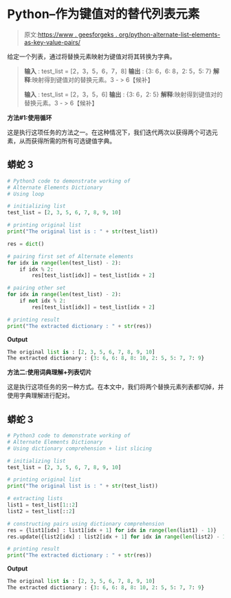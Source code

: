 # Python–作为键值对的替代列表元素

> 原文:[https://www . geesforgeks . org/python-alternate-list-elements-as-key-value-pairs/](https://www.geeksforgeeks.org/python-alternate-list-elements-as-key-value-pairs/)

给定一个列表，通过将替换元素映射为键值对将其转换为字典。

> **输入** : test_list = [2，3，5，6，7，8]
> **输出** : {3: 6，6: 8，2: 5，5: 7}
> **解释**:映射得到键值对的替换元素。3 - > 6【候补】
> 
> **输入** : test_list = [2，3，5，6]
> **输出** : {3: 6，2: 5}
> **解释**:映射得到键值对的替换元素。3 - > 6【候补】

**方法#1:使用循环**

这是执行这项任务的方法之一。在这种情况下，我们迭代两次以获得两个可选元素，从而获得所需的所有可选键值字典。

## 蟒蛇 3

```py
# Python3 code to demonstrate working of 
# Alternate Elements Dictionary
# Using loop

# initializing list
test_list = [2, 3, 5, 6, 7, 8, 9, 10] 

# printing original list
print("The original list is : " + str(test_list))

res = dict()

# pairing first set of Alternate elements 
for idx in range(len(test_list) - 2):
    if idx % 2:
        res[test_list[idx]] = test_list[idx + 2]

# pairing other set
for idx in range(len(test_list) - 2):
    if not idx % 2:
        res[test_list[idx]] = test_list[idx + 2]

# printing result 
print("The extracted dictionary : " + str(res))
```

**Output**

```py
The original list is : [2, 3, 5, 6, 7, 8, 9, 10]
The extracted dictionary : {3: 6, 6: 8, 8: 10, 2: 5, 5: 7, 7: 9}

```

**方法二:使用词典理解+列表切片**

这是执行这项任务的另一种方式。在本文中，我们将两个替换元素列表都切掉，并使用字典理解进行配对。

## 蟒蛇 3

```py
# Python3 code to demonstrate working of 
# Alternate Elements Dictionary
# Using dictionary comprehension + list slicing 

# initializing list
test_list = [2, 3, 5, 6, 7, 8, 9, 10] 

# printing original list
print("The original list is : " + str(test_list))

# extracting lists
list1 = test_list[1::2]
list2 = test_list[::2]

# constructing pairs using dictionary comprehension
res = {list1[idx] : list1[idx + 1] for idx in range(len(list1) - 1)}
res.update({list2[idx] : list2[idx + 1] for idx in range(len(list2) - 1)})

# printing result 
print("The extracted dictionary : " + str(res))
```

**Output**

```py
The original list is : [2, 3, 5, 6, 7, 8, 9, 10]
The extracted dictionary : {3: 6, 6: 8, 8: 10, 2: 5, 5: 7, 7: 9}

```